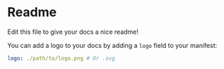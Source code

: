 # Readme

Edit this file to give your docs a nice readme!

You can add a logo to your docs by adding a `logo` field to your manifest:

```yaml
logo: ./path/to/logo.png # Or .svg
```